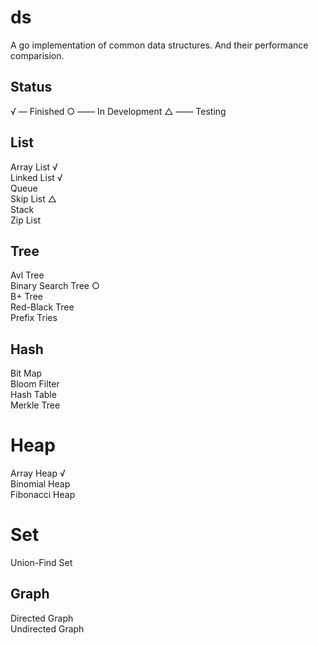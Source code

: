 # ds
A go implementation of common data structures. And their performance comparision.
## Status
√ — Finished ○ —— In Development △ —— Testing
## List
Array List √<br/>
Linked List √<br/>
Queue<br/>
Skip List △<br/>
Stack<br/>
Zip List<br/>
## Tree
Avl Tree<br/>
Binary Search Tree ○<br/>
B+ Tree<br/>
Red-Black Tree<br/>
Prefix Tries<br/>
## Hash
Bit Map<br/>
Bloom Filter<br/>
Hash Table<br/>
Merkle Tree<br/>
# Heap
Array Heap √<br/>
Binomial Heap<br/>
Fibonacci Heap<br/>
# Set
Union-Find Set<br/>
## Graph
Directed Graph<br/>
Undirected Graph<br/>
